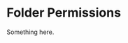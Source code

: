 [title]: # (Folder Permissions)
[tags]: # (XXX)
[priority]: # (2038)
# Folder Permissions
Something here.
